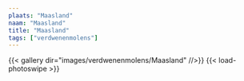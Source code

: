 ```yaml
---
plaats: "Maasland"
naam: "Maasland"
title: "Maasland"
tags: ["verdwenenmolens"]
---
```


{{< gallery dir="images/verdwenenmolens/Maasland" //>}}
{{< load-photoswipe >}}